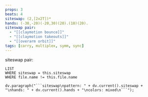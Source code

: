 ```yaml
---
props: 3
beats: 4
siteswap: (2,[2x2T])*
hands: (-30,-20)(-20,30)(20).(10)(20).
siteswap pair:
  - "[[claymotion bounce]]"
  - "[[claymotion takeouts]]"
  - "[[overarm orbit]]"
tags: [carry, multiplex, symm, sync]
---
```


siteswap pair:
```dataview
LIST
WHERE siteswap = this.siteswap
WHERE file.name != this.file.name
```
```dataviewjs
dv.paragraph("```siteswap\npattern: " + dv.current().siteswap + "\nhands: " + dv.current().hands + "\ncolors: mixed\n```");
```
